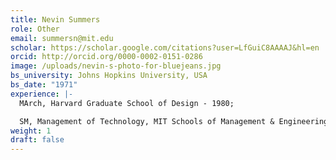 ```yaml
---
title: Nevin Summers
role: Other
email: summersn@mit.edu
scholar: https://scholar.google.com/citations?user=LfGuiC8AAAAJ&hl=en
orcid: http://orcid.org/0000-0002-0151-0286
image: /uploads/nevin-s-photo-for-bluejeans.jpg
bs_university: Johns Hopkins University, USA
bs_date: "1971"
experience: |-
  MArch, Harvard Graduate School of Design - 1980;  

  SM, Management of Technology, MIT Schools of Management & Engineering - 1993
weight: 1
draft: false
---
```

